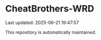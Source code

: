 # CheatBrothers-WRD

Last updated: 2025-06-21 19:47:57

This repository is automatically maintained.
